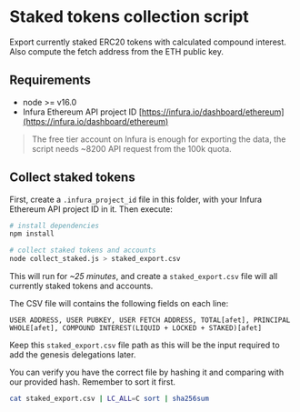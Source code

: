 # Staked tokens collection script

Export currently staked ERC20 tokens with calculated compound interest. Also compute the fetch address from the ETH public key.

## Requirements

- node >= v16.0
- Infura Ethereum API project ID [https://infura.io/dashboard/ethereum](https://infura.io/dashboard/ethereum)

> The free tier account on Infura is enough for exporting the data, the script needs ~8200 API request from the 100k quota.

## Collect staked tokens

First, create a `.infura_project_id` file in this folder, with your Infura Ethereum API project ID in it.
Then execute:

```bash
# install dependencies
npm install

# collect staked tokens and accounts
node collect_staked.js > staked_export.csv
```

This will run for *~25 minutes*, and create a `staked_export.csv` file will all currently staked tokens and accounts.

The CSV file will contains the following fields on each line:

```
USER ADDRESS, USER PUBKEY, USER FETCH ADDRESS, TOTAL[afet], PRINCIPAL WHOLE[afet], COMPOUND INTEREST(LIQUID + LOCKED + STAKED)[afet]
```

Keep this `staked_export.csv` file path as this will be the input required to add the genesis delegations later.

You can verify you have the correct file by hashing it and comparing with our provided hash. Remember to sort it first.

```bash
cat staked_export.csv | LC_ALL=C sort | sha256sum
```
